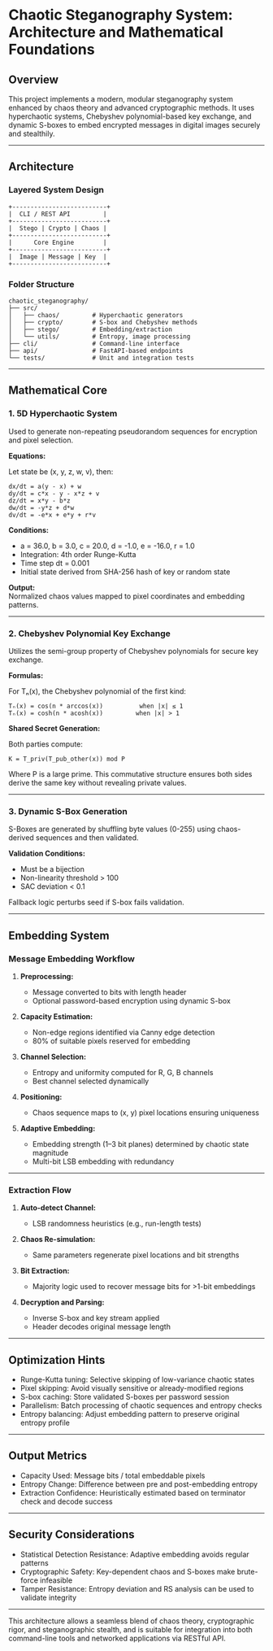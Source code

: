 
# Chaotic Steganography System: Architecture and Mathematical Foundations

## Overview

This project implements a modern, modular steganography system enhanced by chaos theory and advanced cryptographic methods. It uses hyperchaotic systems, Chebyshev polynomial-based key exchange, and dynamic S-boxes to embed encrypted messages in digital images securely and stealthily.

---

## Architecture

### Layered System Design

```
+--------------------------+
|  CLI / REST API         |
+--------------------------+
|  Stego | Crypto | Chaos |
+--------------------------+
|      Core Engine        |
+--------------------------+
|  Image | Message | Key  |
+--------------------------+
```

### Folder Structure

```
chaotic_steganography/
├── src/
│   ├── chaos/         # Hyperchaotic generators
│   ├── crypto/        # S-box and Chebyshev methods
│   ├── stego/         # Embedding/extraction
│   └── utils/         # Entropy, image processing
├── cli/               # Command-line interface
├── api/               # FastAPI-based endpoints
└── tests/             # Unit and integration tests
```

---

## Mathematical Core

### 1. 5D Hyperchaotic System

Used to generate non-repeating pseudorandom sequences for encryption and pixel selection.

**Equations:**

Let state be (x, y, z, w, v), then:

```
dx/dt = a(y - x) + w  
dy/dt = c*x - y - x*z + v  
dz/dt = x*y - b*z  
dw/dt = -y*z + d*w  
dv/dt = -e*x + e*y + r*v
```

**Conditions:**

- a = 36.0, b = 3.0, c = 20.0, d = -1.0, e = -16.0, r = 1.0  
- Integration: 4th order Runge-Kutta  
- Time step dt = 0.001  
- Initial state derived from SHA-256 hash of key or random state

**Output:**  
Normalized chaos values mapped to pixel coordinates and embedding patterns.

---

### 2. Chebyshev Polynomial Key Exchange

Utilizes the semi-group property of Chebyshev polynomials for secure key exchange.

**Formulas:**

For Tₙ(x), the Chebyshev polynomial of the first kind:
```
Tₙ(x) = cos(n * arccos(x))          when |x| ≤ 1  
Tₙ(x) = cosh(n * acosh(x))         when |x| > 1
```

**Shared Secret Generation:**

Both parties compute:
```
K = T_priv(T_pub_other(x)) mod P
```
Where P is a large prime. This commutative structure ensures both sides derive the same key without revealing private values.

---

### 3. Dynamic S-Box Generation

S-Boxes are generated by shuffling byte values (0-255) using chaos-derived sequences and then validated.

**Validation Conditions:**

- Must be a bijection  
- Non-linearity threshold > 100  
- SAC deviation < 0.1  

Fallback logic perturbs seed if S-box fails validation.

---

## Embedding System

### Message Embedding Workflow

1. **Preprocessing:**
   - Message converted to bits with length header
   - Optional password-based encryption using dynamic S-box

2. **Capacity Estimation:**
   - Non-edge regions identified via Canny edge detection
   - 80% of suitable pixels reserved for embedding

3. **Channel Selection:**
   - Entropy and uniformity computed for R, G, B channels
   - Best channel selected dynamically

4. **Positioning:**
   - Chaos sequence maps to (x, y) pixel locations ensuring uniqueness

5. **Adaptive Embedding:**
   - Embedding strength (1–3 bit planes) determined by chaotic state magnitude
   - Multi-bit LSB embedding with redundancy

---

### Extraction Flow

1. **Auto-detect Channel:**
   - LSB randomness heuristics (e.g., run-length tests)

2. **Chaos Re-simulation:**
   - Same parameters regenerate pixel locations and bit strengths

3. **Bit Extraction:**
   - Majority logic used to recover message bits for >1-bit embeddings

4. **Decryption and Parsing:**
   - Inverse S-box and key stream applied
   - Header decodes original message length

---

## Optimization Hints

- Runge-Kutta tuning: Selective skipping of low-variance chaotic states
- Pixel skipping: Avoid visually sensitive or already-modified regions
- S-box caching: Store validated S-boxes per password session
- Parallelism: Batch processing of chaotic sequences and entropy checks
- Entropy balancing: Adjust embedding pattern to preserve original entropy profile

---

## Output Metrics

- Capacity Used: Message bits / total embeddable pixels  
- Entropy Change: Difference between pre and post-embedding entropy  
- Extraction Confidence: Heuristically estimated based on terminator check and decode success

---

## Security Considerations

- Statistical Detection Resistance: Adaptive embedding avoids regular patterns  
- Cryptographic Safety: Key-dependent chaos and S-boxes make brute-force infeasible  
- Tamper Resistance: Entropy deviation and RS analysis can be used to validate integrity  

---

This architecture allows a seamless blend of chaos theory, cryptographic rigor, and steganographic stealth, and is suitable for integration into both command-line tools and networked applications via RESTful API.
